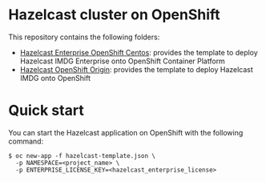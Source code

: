 # Hazelcast cluster on OpenShift

This repository contains the following folders:

* [Hazelcast Enterprise OpenShift Centos](hazelcast-enterprise-openshift-centos/): provides the template to deploy Hazelcast IMDG Enterprise onto OpenShift Container Platform
* [Hazelcast OpenShift Origin](hazelcast-openshift-origin/): provides the template to deploy Hazelcast IMDG onto OpenShift

# Quick start

You can start the Hazelcast application on OpenShift with the following command:

```
$ oc new-app -f hazelcast-template.json \
  -p NAMESPACE=<project_name> \
  -p ENTERPRISE_LICENSE_KEY=<hazelcast_enterprise_license>
```


